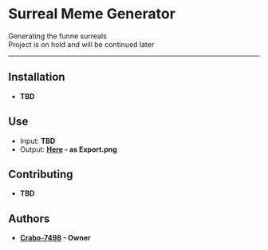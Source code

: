 Surreal Meme Generator
====================================

Generating the funne surreals<br>
Project is on hold and will be continued later

------------------------------------

## Installation
- **TBD**

## Use
- Input: **TBD**
- Output: **[Here](https://github.com/Crabo-7498/Surreal-Meme-Generator/tree/main/Output) - as Export.png**

## Contributing
- **TBD**

## Authors
- **[Crabo-7498](https://github.com/Crabo-7498) - Owner**


